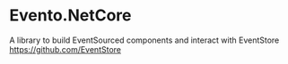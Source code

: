 # Evento.NetCore
A library to build EventSourced components and interact with EventStore https://github.com/EventStore
